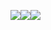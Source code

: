 ![](https://media.giphy.com/media/vVzH2XY3Y0Ar6/giphy.gif)![](https://media.giphy.com/media/vVzH2XY3Y0Ar6/giphy.gif)![](https://media.giphy.com/media/vVzH2XY3Y0Ar6/giphy.gif)


